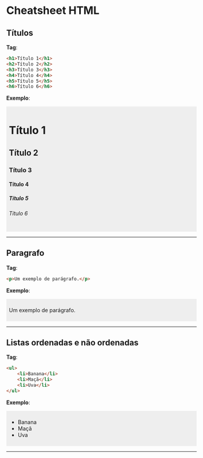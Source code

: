 # Cheatsheet HTML

## Títulos

**Tag**:

```html
<h1>Título 1</h1>
<h2>Título 2</h2>
<h3>Título 3</h3>
<h4>Título 4</h4>
<h5>Título 5</h5>
<h6>Título 6</h6>
```

**Exemplo**:

<div style="background: #eee; padding: 7px;">
    <h1>Título 1</h1>
    <h2>Título 2</h2>
    <h3>Título 3</h3>
    <h4>Título 4</h4>
    <h5>Título 5</h5>
    <h6>Título 6</h6>
</div>

---

## Paragrafo

**Tag**:

```html
<p>Um exemplo de parágrafo.</p>
```

**Exemplo**:

<div style="background: #eee; padding: 7px;">
    <p>Um exemplo de parágrafo.</p>
</div>

---

## Listas ordenadas e não ordenadas

**Tag**:

```html
<ul>
    <li>Banana</li>
    <li>Maçã</li>
    <li>Uva</li>
</ul>
```

**Exemplo**:

<div style="background: #eee; padding: 7px;">
    <ul>
        <li>Banana</li>
        <li>Maçã</li>
        <li>Uva</li>
    </ul>
</div>

---
